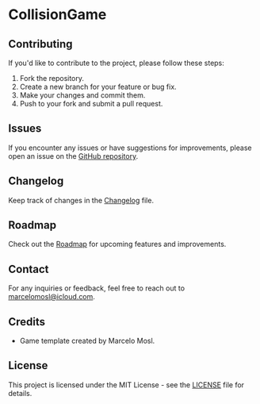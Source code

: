 # CollisionGame

## Contributing

If you'd like to contribute to the project, please follow these steps:

1. Fork the repository.
2. Create a new branch for your feature or bug fix.
3. Make your changes and commit them.
4. Push to your fork and submit a pull request.

## Issues

If you encounter any issues or have suggestions for improvements, please open an issue on the [GitHub repository](https://github.com/marcelomosl-rstar/CollisionGameCpp).

## Changelog

Keep track of changes in the [Changelog](CHANGELOG.md) file.

## Roadmap

Check out the [Roadmap](ROADMAP.md) for upcoming features and improvements.

## Contact

For any inquiries or feedback, feel free to reach out to [marcelomosl@icloud.com](mailto:marcelomosl@icloud.com).

## Credits

- Game template created by Marcelo Mosl.

## License

This project is licensed under the MIT License - see the [LICENSE](LICENSE) file for details.

